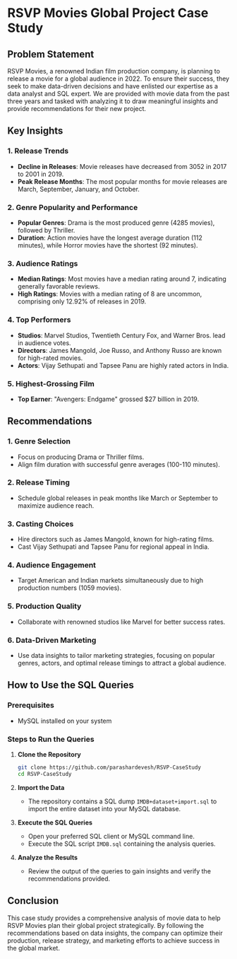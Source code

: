 # RSVP Movies Global Project Case Study

## Problem Statement

RSVP Movies, a renowned Indian film production company, is planning to release a movie for a global audience in 2022. To ensure their success, they seek to make data-driven decisions and have enlisted our expertise as a data analyst and SQL expert. We are provided with movie data from the past three years and tasked with analyzing it to draw meaningful insights and provide recommendations for their new project.

## Key Insights

### 1. Release Trends
- **Decline in Releases**: Movie releases have decreased from 3052 in 2017 to 2001 in 2019.
- **Peak Release Months**: The most popular months for movie releases are March, September, January, and October.

### 2. Genre Popularity and Performance
- **Popular Genres**: Drama is the most produced genre (4285 movies), followed by Thriller.
- **Duration**: Action movies have the longest average duration (112 minutes), while Horror movies have the shortest (92 minutes).

### 3. Audience Ratings
- **Median Ratings**: Most movies have a median rating around 7, indicating generally favorable reviews.
- **High Ratings**: Movies with a median rating of 8 are uncommon, comprising only 12.92% of releases in 2019.

### 4. Top Performers
- **Studios**: Marvel Studios, Twentieth Century Fox, and Warner Bros. lead in audience votes.
- **Directors**: James Mangold, Joe Russo, and Anthony Russo are known for high-rated movies.
- **Actors**: Vijay Sethupati and Tapsee Panu are highly rated actors in India.

### 5. Highest-Grossing Film
- **Top Earner**: "Avengers: Endgame" grossed $27 billion in 2019.

## Recommendations

### 1. Genre Selection
- Focus on producing Drama or Thriller films.
- Align film duration with successful genre averages (100-110 minutes).

### 2. Release Timing
- Schedule global releases in peak months like March or September to maximize audience reach.

### 3. Casting Choices
- Hire directors such as James Mangold, known for high-rating films.
- Cast Vijay Sethupati and Tapsee Panu for regional appeal in India.

### 4. Audience Engagement
- Target American and Indian markets simultaneously due to high production numbers (1059 movies).

### 5. Production Quality
- Collaborate with renowned studios like Marvel for better success rates.

### 6. Data-Driven Marketing
- Use data insights to tailor marketing strategies, focusing on popular genres, actors, and optimal release timings to attract a global audience.

## How to Use the SQL Queries

### Prerequisites
- MySQL installed on your system

### Steps to Run the Queries

1. **Clone the Repository**
   ```bash
   git clone https://github.com/parashardevesh/RSVP-CaseStudy
   cd RSVP-CaseStudy
   ```

2. **Import the Data**
   - The repository contains a SQL dump `IMDB+dataset+import.sql` to import the entire dataset into your MySQL database.

3. **Execute the SQL Queries**
   - Open your preferred SQL client or MySQL command line.
   - Execute the SQL script `IMDB.sql` containing the analysis queries.
    
4. **Analyze the Results**
   - Review the output of the queries to gain insights and verify the recommendations provided.

## Conclusion

This case study provides a comprehensive analysis of movie data to help RSVP Movies plan their global project strategically. By following the recommendations based on data insights, the company can optimize their production, release strategy, and marketing efforts to achieve success in the global market.
